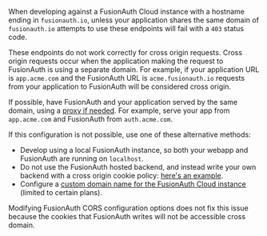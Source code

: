 When developing against a FusionAuth Cloud instance with a hostname ending in `fusionauth.io`, unless your application shares the same domain of `fusionauth.io` attempts to use these endpoints will fail with a `403` status code. 

These endpoints do not work correctly for cross origin requests. Cross origin requests occur when the application making the request to FusionAuth is using a separate domain. For example, if your application URL is `app.acme.com` and the FusionAuth URL is `acme.fusionauth.io` requests from your application to FusionAuth will be considered cross origin.

If possible, have FusionAuth and your application served by the same domain, using a [proxy if needed](/docs/operate/deploy/proxy-setup). For example, serve your app from `app.acme.com` and FusionAuth from `auth.acme.com`.

If this configuration is not possible, use one of these alternative methods:

* Develop using a local FusionAuth instance, so both your webapp and FusionAuth are running on `localhost`.
* Do not use the FusionAuth hosted backend, and instead write your own backend with a cross origin cookie policy: [here's an example](https://github.com/FusionAuth/fusionauth-example-react-sdk/tree/main/server).
* Configure a [custom domain name for the FusionAuth Cloud instance](/docs/get-started/run-in-the-cloud/cloud#updating-with-existing-custom-domains) (limited to certain plans).

Modifying FusionAuth CORS configuration options does not fix this issue because the cookies that FusionAuth writes will not be accessible cross domain.
